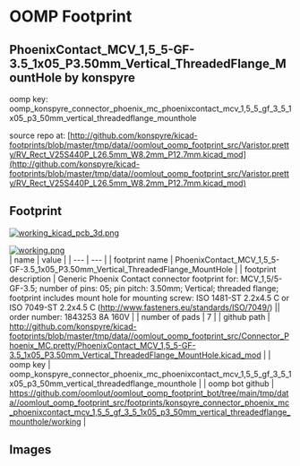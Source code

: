 # OOMP Footprint  
## PhoenixContact_MCV_1,5_5-GF-3.5_1x05_P3.50mm_Vertical_ThreadedFlange_MountHole  by konspyre  
  
oomp key: oomp_konspyre_connector_phoenix_mc_phoenixcontact_mcv_1,5_5_gf_3_5_1x05_p3_50mm_vertical_threadedflange_mounthole  
  
source repo at: [http://github.com/konspyre/kicad-footprints/blob/master/tmp/data//oomlout_oomp_footprint_src/Varistor.pretty/RV_Rect_V25S440P_L26.5mm_W8.2mm_P12.7mm.kicad_mod](http://github.com/konspyre/kicad-footprints/blob/master/tmp/data//oomlout_oomp_footprint_src/Varistor.pretty/RV_Rect_V25S440P_L26.5mm_W8.2mm_P12.7mm.kicad_mod)  
## Footprint  
  
[![working_kicad_pcb_3d.png](working_kicad_pcb_3d_600.png)](working_kicad_pcb_3d.png)  
  
[![working.png](working_600.png)](working.png)  
| name | value | 
| --- | --- | 
| footprint name | PhoenixContact_MCV_1,5_5-GF-3.5_1x05_P3.50mm_Vertical_ThreadedFlange_MountHole | 
| footprint description | Generic Phoenix Contact connector footprint for: MCV_1,5/5-GF-3.5; number of pins: 05; pin pitch: 3.50mm; Vertical; threaded flange; footprint includes mount hole for mounting screw: ISO 1481-ST 2.2x4.5 C or ISO 7049-ST 2.2x4.5 C (http://www.fasteners.eu/standards/ISO/7049/) || order number: 1843253 8A 160V | 
| number of pads | 7 | 
| github path | http://github.com/konspyre/kicad-footprints/blob/master/tmp/data//oomlout_oomp_footprint_src/Connector_Phoenix_MC.pretty/PhoenixContact_MCV_1,5_5-GF-3.5_1x05_P3.50mm_Vertical_ThreadedFlange_MountHole.kicad_mod | 
| oomp key | oomp_konspyre_connector_phoenix_mc_phoenixcontact_mcv_1,5_5_gf_3_5_1x05_p3_50mm_vertical_threadedflange_mounthole | 
| oomp bot github | https://github.com/oomlout/oomlout_oomp_footprint_bot/tree/main/tmp/data//oomlout_oomp_footprint_src/footprints/konspyre_connector_phoenix_mc_phoenixcontact_mcv_1,5_5_gf_3_5_1x05_p3_50mm_vertical_threadedflange_mounthole/working | 
## Images  
